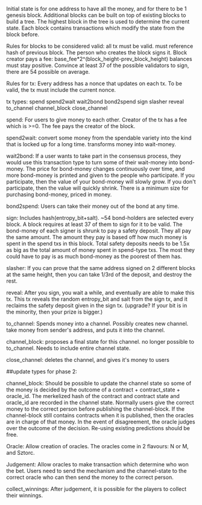 Initial state is for one address to have all the money, and for there to be 1 genesis block. Additional blocks can be built on top of existing blocks to build a tree. The highest block in the tree is used to determine the current state. Each block contains transactions which modify the state from the block before.

Rules for blocks to be considered valid:
all tx must be valid. 
must reference hash of previous block.
The person who creates the block signs it.
Block creator pays a fee: base_fee*2^(block_height-prev_block_height)
balances must stay positive.
Convince at least 37 of the possible validators to sign, there are 54 possible on average.

Rules for tx:
Every address has a nonce that updates on each tx. To be valid, the tx must include the current nonce. 

tx types:
spend
spend2wait
wait2bond
bond2spend
sign
slasher
reveal
to_channel
channel_block
close_channel

spend:
For users to give money to each other. Creator of the tx has a fee which is >=0. The fee pays the creator of the block.

spend2wait:
convert some money from the spendable variety into the kind that is locked up for a long time. transforms money into wait-money.

wait2bond:
If a user wants to take part in the consensus process, they would use this transaction type to turn some of their wait-money into bond-money. The price for bond-money changes continuously over time, and more bond-money is printed and given to the people who participate. If you participate, then the value of your bond-money will slowly grow. If you don't participate, then the value will quickly shrink. 
There is a minimum size for purchasing bond-money, priced in money. 

bond2spend:
Users can take their money out of the bond at any time. 

sign:
Includes hash(entropy_bit+salt).
~54 bond-holders are selected every block. A block requires at least 37 of them to sign for it to be valid. The bond-money of each signer is shrunk to pay a safety deposit. They all pay the same amount. The amount they pay is based off how much money is spent in the spend txs in this block. Total safety deposits needs to be 1.5x as big as the total amount of money spent in spend-type txs. The most they could have to pay is as much bond-money as the poorest of them has.

slasher:
If you can prove that the same address signed on 2 different blocks at the same height, then you can take 1/3rd of the deposit, and destroy the rest.

reveal:
After you sign, you wait a while, and eventually are able to make this tx. This tx reveals the random entropy_bit and salt from the sign tx, and it reclaims the safety deposit given in the sign tx. (upgrade? If your bit is in the minority, then your prize is bigger.)

to_channel:
Spends money into a channel. Possibly creates new channel.
take money from sender's address, and puts it into the channel.

channel_block:
proposes a final state for this channel. no longer possible to to_channel. Needs to include entire channel state.

close_channel:
deletes the channel, and gives it's money to users


##update types for phase 2:

channel_block:
Should be possible to update the channel state so some of the money is decided by the outcome of a contract + contract_state + oracle_id. The merkelized hash of the contract and contract state and oracle_id are recorded in the channel state.
Normally users give the correct money to the correct person before publishing the channel-block. If the channel-block still contains contracts when it is published, then the oracles are in charge of that money.
In the event of disagreement, the oracle judges over the outcome of the decision.
Re-using existing predictions should be free.

Oracle:
Allow creation of oracles. The oracles come in 2 flavours: N or M, and Sztorc.

Judgement:
Allow oracles to make transaction which determine who won the bet. Users need to send the mechanism and the channel-state to the correct oracle who can then send the money to the correct person.

collect_winnings:
After judgement, it is possible for the players to collect their winnings.